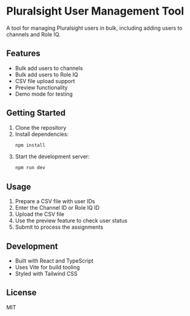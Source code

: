 # Pluralsight User Management Tool

A tool for managing Pluralsight users in bulk, including adding users to channels and Role IQ.

## Features

- Bulk add users to channels
- Bulk add users to Role IQ
- CSV file upload support
- Preview functionality
- Demo mode for testing

## Getting Started

1. Clone the repository
2. Install dependencies:
   ```bash
   npm install
   ```
3. Start the development server:
   ```bash
   npm run dev
   ```

## Usage

1. Prepare a CSV file with user IDs
2. Enter the Channel ID or Role IQ ID
3. Upload the CSV file
4. Use the preview feature to check user status
5. Submit to process the assignments

## Development

- Built with React and TypeScript
- Uses Vite for build tooling
- Styled with Tailwind CSS

## License

MIT
